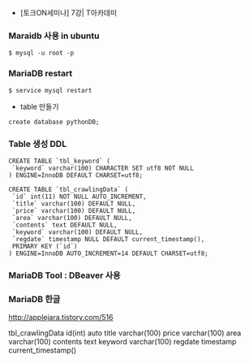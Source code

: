 * [토크ON세미나] 7강| T아카데미

### Maraidb 사용 in ubuntu
```
$ mysql -u root -p
```
### MariaDB restart
```
$ service mysql restart
```



* table 만들기
```
create database pythonDB;
```
### Table 생성 DDL
 ```
 CREATE TABLE `tbl_keyword` (
  `keyword` varchar(100) CHARACTER SET utf8 NOT NULL
) ENGINE=InnoDB DEFAULT CHARSET=utf8;

CREATE TABLE `tbl_crawlingData` (
  `id` int(11) NOT NULL AUTO_INCREMENT,
  `title` varchar(100) DEFAULT NULL,
  `price` varchar(100) DEFAULT NULL,
  `area` varchar(100) DEFAULT NULL,
  `contents` text DEFAULT NULL,
  `keyword` varchar(100) DEFAULT NULL,
  `regdate` timestamp NULL DEFAULT current_timestamp(),
  PRIMARY KEY (`id`)
) ENGINE=InnoDB AUTO_INCREMENT=14 DEFAULT CHARSET=utf8;
```
### MariaDB Tool : DBeaver 사용

### MariaDB 한글
http://applejara.tistory.com/516


tbl_crawlingData
id(int) auto
title varchar(100)
price varchar(100)
area varchar(100)
contents text
keyword varchar(100)
regdate timestamp current_timestamp()
